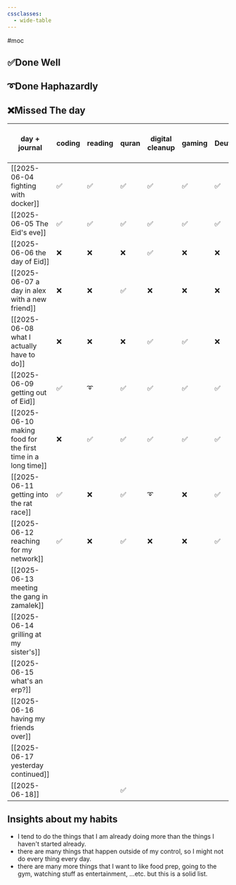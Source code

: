 ```yaml
---
cssclasses:
  - wide-table
---
```


#moc

## ✅Done Well

## ➰Done Haphazardly

## ❌Missed The day

| day + journal                                                | coding | reading | quran | digital cleanup | gaming | Deutsch | sharing | writing | move and go out | cleaning |
| ------------------------------------------------------------ | ------ | ------- | ----- | --------------- | ------ | ------- | ------- | ------- | --------------- | -------- |
| [[2025-06-04 fighting with docker]]                          | ✅      | ✅       | ✅     | ✅               | ✅      | ✅       | ✅       | ❌       | ❌               | ✅        |
| [[2025-06-05 The Eid's eve]]                                 | ✅      | ✅       | ✅     | ✅               | ✅      | ✅       | ❌       | ❌       | ❌               | ✅        |
| [[2025-06-06 the day of Eid]]                                | ❌      | ❌       | ❌     | ✅               | ❌      | ❌       | ❌       | ❌       | ✅               | ❌        |
| [[2025-06-07 a day in alex with a new friend]]               | ❌      | ❌       | ✅     | ❌               | ❌      | ❌       | ❌       | ❌       | ✅               | ❌        |
| [[2025-06-08 what I actually have to do]]                    | ❌      | ❌       | ❌     | ✅               | ✅      | ❌       | ❌       | ✅       | ❌               | ❌        |
| [[2025-06-09 getting out of Eid]]                            | ✅      | ➰       | ✅     | ✅               | ✅      | ✅       | ✅       | ➰       | ✅               | ✅        |
| [[2025-06-10 making food for the first time in a long time]] | ❌      | ✅       | ✅     | ✅               | ✅      | ✅       | ✅       | ✅       | ✅               | ❌        |
| [[2025-06-11 getting into the rat race]]                     | ✅      | ❌       | ✅     | ➰               | ❌      | ✅       | ✅       | ❌       | ✅               | ✅        |
| [[2025-06-12 reaching for my network]]                       | ✅      | ❌       | ✅     | ❌               | ❌      | ✅       | ✅       | ✅       | ✅               | ✅        |
| [[2025-06-13 meeting the gang in zamalek]]                   |        |         |       |                 |        |         |         |         |                 |          |
| [[2025-06-14 grilling at my sister's]]                       |        |         |       |                 |        |         |         |         |                 |          |
| [[2025-06-15 what's an erp?]]                                |        |         |       |                 |        |         |         |         |                 |          |
| [[2025-06-16 having my friends over]]                        |        |         |       |                 |        |         |         |         |                 |          |
| [[2025-06-17 yesterday continued]]                           |        |         |       |                 |        |         |         |         |                 |          |
| [[2025-06-18]]                                               |        |         | ✅     |                 |        |         |         |         |                 |          |


## Insights about my habits

- I tend to do the things that I am already doing more than the things I haven't started already.
- there are many things that happen outside of my control, so I might not do every thing every day.
- there are many more things that I want to like food prep, going to the gym, watching stuff as entertainment, …etc. but this is a solid list.
